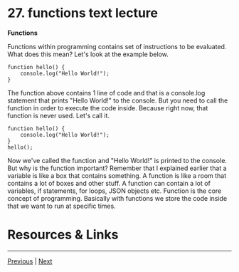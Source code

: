 # 27. functions text lecture

**Functions**

Functions within programming contains set of instructions to be evaluated. What does this mean? Let's look at the example below.

```
function hello() {
    console.log("Hello World!");
}
```

The function above contains 1 line of code and that is a console.log statement that prints "Hello World!" to the console. But you need to call the function in order to execute the code inside. Because right now, that function is never used. Let's call it.

```
function hello() {
    console.log("Hello World!");
}
hello();
```

Now we've called the function and "Hello World!" is printed to the console. But why is the function important?
Remember that I explained earlier that a variable is like a box that contains something. A function is like a room that contains a lot of boxes and other stuff. A function can contain a lot of variables, if statements, for loops, JSON objects etc. Function is the core concept of programming. Basically with functions we store the code inside that we want to run at specific times.

# Resources & Links


---

[Previous](./26_functions.md) | [Next](./28_JSON-Data-Preperation.md)